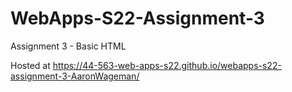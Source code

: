 # WebApps-S22-Assignment-3
Assignment 3 - Basic HTML

Hosted at <https://44-563-web-apps-s22.github.io/webapps-s22-assignment-3-AaronWageman/>